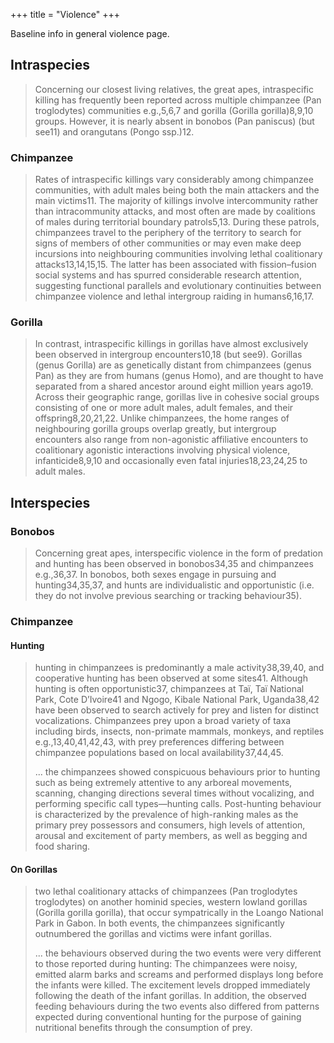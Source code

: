 +++
title = "Violence"
+++

Baseline info in general violence page.

## Intraspecies
> Concerning our closest living relatives, the great apes, intraspecific killing has frequently been reported across multiple chimpanzee (Pan troglodytes) communities e.g.,5,6,7 and gorilla (Gorilla gorilla)8,9,10 groups. However, it is nearly absent in bonobos (Pan paniscus) (but see11) and orangutans (Pongo ssp.)12. 

### Chimpanzee
> Rates of intraspecific killings vary considerably among chimpanzee communities, with adult males being both the main attackers and the main victims11. The majority of killings involve intercommunity rather than intracommunity attacks, and most often are made by coalitions of males during territorial boundary patrols5,13. During these patrols, chimpanzees travel to the periphery of the territory to search for signs of members of other communities or may even make deep incursions into neighbouring communities involving lethal coalitionary attacks13,14,15,15. The latter has been associated with fission–fusion social systems and has spurred considerable research attention, suggesting functional parallels and evolutionary continuities between chimpanzee violence and lethal intergroup raiding in humans6,16,17.

### Gorilla
> In contrast, intraspecific killings in gorillas have almost exclusively been observed in intergroup encounters10,18 (but see9). Gorillas (genus Gorilla) are as genetically distant from chimpanzees (genus Pan) as they are from humans (genus Homo), and are thought to have separated from a shared ancestor around eight million years ago19. Across their geographic range, gorillas live in cohesive social groups consisting of one or more adult males, adult females, and their offspring8,20,21,22. Unlike chimpanzees, the home ranges of neighbouring gorilla groups overlap greatly, but intergroup encounters also range from non-agonistic affiliative encounters to coalitionary agonistic interactions involving physical violence, infanticide8,9,10 and occasionally even fatal injuries18,23,24,25 to adult males.


## Interspecies
### Bonobos
> Concerning great apes, interspecific violence in the form of predation and hunting has been observed in bonobos34,35 and chimpanzees e.g.,36,37. In bonobos, both sexes engage in pursuing and hunting34,35,37, and hunts are individualistic and opportunistic (i.e. they do not involve previous searching or tracking behaviour35).

### Chimpanzee
#### Hunting
> hunting in chimpanzees is predominantly a male activity38,39,40, and cooperative hunting has been observed at some sites41. Although hunting is often opportunistic37, chimpanzees at Taï, Taï National Park, Cote D’Ivoire41 and Ngogo, Kibale National Park, Uganda38,42 have been observed to search actively for prey and listen for distinct vocalizations. Chimpanzees prey upon a broad variety of taxa including birds, insects, non-primate mammals, monkeys, and reptiles e.g.,13,40,41,42,43, with prey preferences differing between chimpanzee populations based on local availability37,44,45.
> 
> ... the chimpanzees showed conspicuous behaviours prior to hunting such as being extremely attentive to any arboreal movements, scanning, changing directions several times without vocalizing, and performing specific call types—hunting calls. Post-hunting behaviour is characterized by the prevalence of high-ranking males as the primary prey possessors and consumers, high levels of attention, arousal and excitement of party members, as well as begging and food sharing.

#### On Gorillas
>  two lethal coalitionary attacks of chimpanzees (Pan troglodytes troglodytes) on another hominid species, western lowland gorillas (Gorilla gorilla gorilla), that occur sympatrically in the Loango National Park in Gabon. In both events, the chimpanzees significantly outnumbered the gorillas and victims were infant gorillas. 
> 
> ... the behaviours observed during the two events were very different to those reported during hunting: The chimpanzees were noisy, emitted alarm barks and screams and performed displays long before the infants were killed. The excitement levels dropped immediately following the death of the infant gorillas. In addition, the observed feeding behaviours during the two events also differed from patterns expected during conventional hunting for the purpose of gaining nutritional benefits through the consumption of prey.